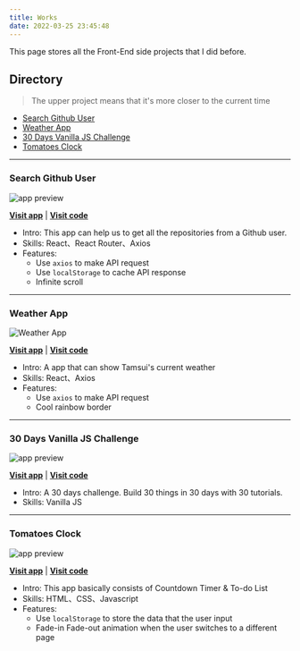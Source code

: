 ```yaml
---
title: Works
date: 2022-03-25 23:45:48
---
```


This page stores all the Front-End side projects that I did before.

## Directory
> The upper project means that it's more closer to the current time
+ [Search Github User](#Search-Github-User)
+ [Weather App](#Weather-App)
+ [30 Days Vanilla JS Challenge](#30-Days-Vanilla-JS-Challenge)
+ [Tomatoes Clock](#Tomatoes-Clock)

----------------------------------

### Search Github User
<img src="https://user-images.githubusercontent.com/67775387/160247438-e96862a9-230f-4f38-abef-74c595b22f96.png" alt="app preview"/>

**[Visit app](https://aleetsaiya.github.io/dcard-frontend-hw/)** | **[Visit code](https://github.com/aleetsaiya/dcard-frontend-hw)**

+ Intro: This app can help us to get all the repositories from a Github user.
+ Skills: React、React Router、Axios
+ Features:
    - Use `axios` to make API request
    - Use `localStorage` to cache API response
    - Infinite scroll

----------------------------------

### Weather App
<img alt="Weather App" src="https://user-images.githubusercontent.com/67775387/160565338-296fae20-b455-49ac-8d44-045193d341dc.png">

**[Visit app](https://aleetsaiya.github.io/WeatherApp/)** | **[Visit code](https://github.com/aleetsaiya/WeatherApp)**

+ Intro: A app that can show Tamsui's current weather
+ Skills: React、Axios
+ Features:
    - Use `axios` to make API request
    - Cool rainbow border

----------------------------------

### 30 Days Vanilla JS Challenge
<img alt="app preview" src="https://user-images.githubusercontent.com/67775387/160536947-faf17c6a-da35-4f65-a87b-8ab3cac64052.png">

**[Visit app](https://aleetsaiya.github.io/Javascript30/)** | **[Visit code](https://github.com/aleetsaiya/Javascript30)**

+ Intro: A 30 days challenge. Build 30 things in 30 days with 30 tutorials.
+ Skills: Vanilla JS

----------------------------------

### Tomatoes Clock
<img alt="app preview" src="https://user-images.githubusercontent.com/67775387/160384753-e65efcb7-39a9-422a-b922-98844f7e9d86.png">

**[Visit app](https://aleetsaiya.github.io/tomatoes-clock/)** | **[Visit code](https://github.com/aleetsaiya/tomatoes-clock)**

+ Intro: This app basically consists of Countdown Timer & To-do List
+ Skills: HTML、CSS、Javascript
+ Features:
    - Use `localStorage` to store the data that the user input
    - Fade-in Fade-out animation when the user switches to a different page